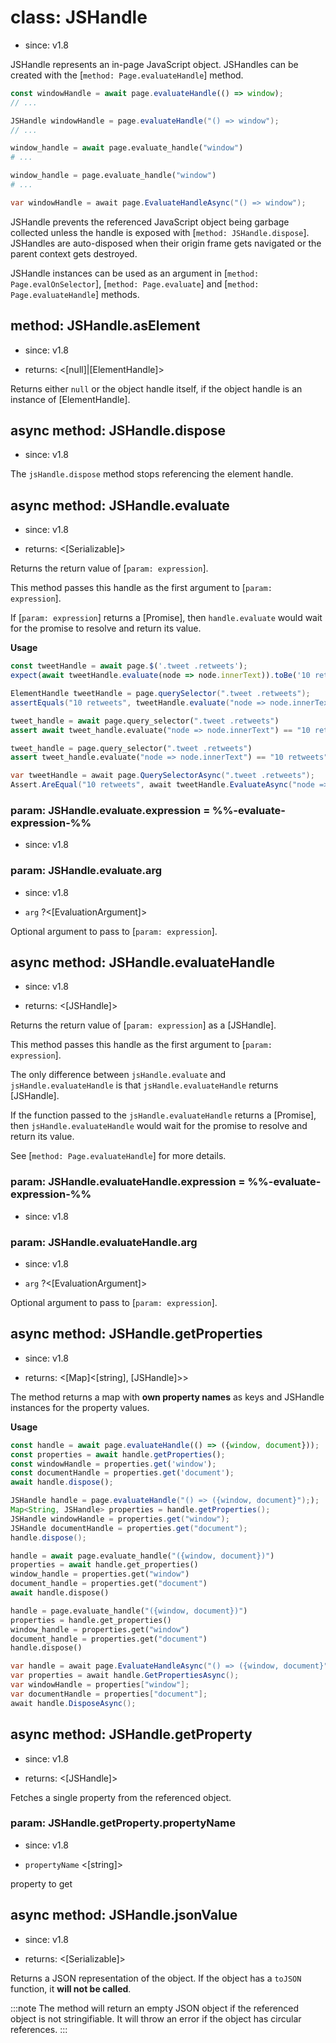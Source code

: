# class: JSHandle
* since: v1.8

JSHandle represents an in-page JavaScript object. JSHandles can be created with the [`method: Page.evaluateHandle`]
method.

```js
const windowHandle = await page.evaluateHandle(() => window);
// ...
```

```java
JSHandle windowHandle = page.evaluateHandle("() => window");
// ...
```

```python async
window_handle = await page.evaluate_handle("window")
# ...
```

```python sync
window_handle = page.evaluate_handle("window")
# ...
```

```csharp
var windowHandle = await page.EvaluateHandleAsync("() => window");
```

JSHandle prevents the referenced JavaScript object being garbage collected unless the handle is exposed with
[`method: JSHandle.dispose`]. JSHandles are auto-disposed when their origin frame gets navigated or the parent context
gets destroyed.

JSHandle instances can be used as an argument in [`method: Page.evalOnSelector`], [`method: Page.evaluate`] and
[`method: Page.evaluateHandle`] methods.

## method: JSHandle.asElement
* since: v1.8
- returns: <[null]|[ElementHandle]>

Returns either `null` or the object handle itself, if the object handle is an instance of [ElementHandle].

## async method: JSHandle.dispose
* since: v1.8

The `jsHandle.dispose` method stops referencing the element handle.

## async method: JSHandle.evaluate
* since: v1.8
- returns: <[Serializable]>

Returns the return value of [`param: expression`].

This method passes this handle as the first argument to [`param: expression`].

If [`param: expression`] returns a [Promise], then `handle.evaluate` would wait for the promise to resolve and return
its value.

**Usage**

```js
const tweetHandle = await page.$('.tweet .retweets');
expect(await tweetHandle.evaluate(node => node.innerText)).toBe('10 retweets');
```

```java
ElementHandle tweetHandle = page.querySelector(".tweet .retweets");
assertEquals("10 retweets", tweetHandle.evaluate("node => node.innerText"));
```

```python async
tweet_handle = await page.query_selector(".tweet .retweets")
assert await tweet_handle.evaluate("node => node.innerText") == "10 retweets"
```

```python sync
tweet_handle = page.query_selector(".tweet .retweets")
assert tweet_handle.evaluate("node => node.innerText") == "10 retweets"
```

```csharp
var tweetHandle = await page.QuerySelectorAsync(".tweet .retweets");
Assert.AreEqual("10 retweets", await tweetHandle.EvaluateAsync("node => node.innerText"));
```

### param: JSHandle.evaluate.expression = %%-evaluate-expression-%%
* since: v1.8

### param: JSHandle.evaluate.arg
* since: v1.8
- `arg` ?<[EvaluationArgument]>

Optional argument to pass to [`param: expression`].

## async method: JSHandle.evaluateHandle
* since: v1.8
- returns: <[JSHandle]>

Returns the return value of [`param: expression`] as a [JSHandle].

This method passes this handle as the first argument to [`param: expression`].

The only difference between `jsHandle.evaluate` and `jsHandle.evaluateHandle` is that `jsHandle.evaluateHandle` returns [JSHandle].

If the function passed to the `jsHandle.evaluateHandle` returns a [Promise], then `jsHandle.evaluateHandle` would wait
for the promise to resolve and return its value.

See [`method: Page.evaluateHandle`] for more details.

### param: JSHandle.evaluateHandle.expression = %%-evaluate-expression-%%
* since: v1.8

### param: JSHandle.evaluateHandle.arg
* since: v1.8
- `arg` ?<[EvaluationArgument]>

Optional argument to pass to [`param: expression`].

## async method: JSHandle.getProperties
* since: v1.8
- returns: <[Map]<[string], [JSHandle]>>

The method returns a map with **own property names** as keys and JSHandle instances for the property values.

**Usage**

```js
const handle = await page.evaluateHandle(() => ({window, document}));
const properties = await handle.getProperties();
const windowHandle = properties.get('window');
const documentHandle = properties.get('document');
await handle.dispose();
```

```java
JSHandle handle = page.evaluateHandle("() => ({window, document}"););
Map<String, JSHandle> properties = handle.getProperties();
JSHandle windowHandle = properties.get("window");
JSHandle documentHandle = properties.get("document");
handle.dispose();
```

```python async
handle = await page.evaluate_handle("({window, document})")
properties = await handle.get_properties()
window_handle = properties.get("window")
document_handle = properties.get("document")
await handle.dispose()
```

```python sync
handle = page.evaluate_handle("({window, document})")
properties = handle.get_properties()
window_handle = properties.get("window")
document_handle = properties.get("document")
handle.dispose()
```

```csharp
var handle = await page.EvaluateHandleAsync("() => ({window, document}");
var properties = await handle.GetPropertiesAsync();
var windowHandle = properties["window"];
var documentHandle = properties["document"];
await handle.DisposeAsync();
```

## async method: JSHandle.getProperty
* since: v1.8
- returns: <[JSHandle]>

Fetches a single property from the referenced object.

### param: JSHandle.getProperty.propertyName
* since: v1.8
- `propertyName` <[string]>

property to get

## async method: JSHandle.jsonValue
* since: v1.8
- returns: <[Serializable]>

Returns a JSON representation of the object. If the object has a `toJSON` function, it **will not be called**.

:::note
The method will return an empty JSON object if the referenced object is not stringifiable. It will throw an error if the
object has circular references.
:::
